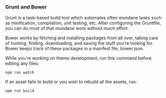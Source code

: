 ### Grunt and Bower

Grunt is a task-based build tool which automates often mundane tasks such as minification, compilation, unit testing, etc. After configuring the Gruntfile, you can do most of that mundane work without much effort. 

Bower works by fetching and installing packages from all over, taking care of hunting, finding, downloading, and saving the stuff you’re looking for. Bower keeps track of these packages in a manifest file, bower.json.

While you're working on theme development, run this command before editing any files: 

```
npm run watch
```

If an asset fails to build or you wish to rebuild all the assets, run:

```
npm run build
```